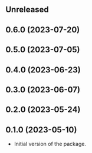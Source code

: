 <!-- Learn how to maintain this file at https://github.com/WordPress/gutenberg/tree/HEAD/packages#maintaining-changelogs. -->

## Unreleased

## 0.6.0 (2023-07-20)

## 0.5.0 (2023-07-05)

## 0.4.0 (2023-06-23)

## 0.3.0 (2023-06-07)

## 0.2.0 (2023-05-24)

## 0.1.0 (2023-05-10)

- Initial version of the package.
